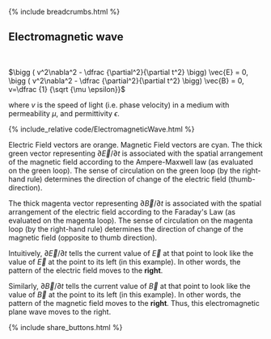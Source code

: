 {% include breadcrumbs.html %}

## Electromagnetic wave
<div class="header_line"><br/></div>

$\bigg ( v^2\nabla^2 - \dfrac {\partial^2}{\partial t^2} \bigg) \vec{E} = 0, \bigg ( v^2\nabla^2 - \dfrac {\partial^2}{\partial t^2} \bigg) \vec{B} = 0, v=\dfrac {1} {\sqrt {\mu \epsilon}}$ 

where $v$ is the speed of light (i.e. phase velocity) in a medium with permeability $\mu$, and permittivity $\epsilon$.

{% include_relative code/ElectromagneticWave.html %}

<p style="clear: both;"></p>

Electric Field vectors are orange. Magnetic Field vectors are cyan.
The thick green vector representing $\partial \vec{E}/\partial t$ 
is associated with the spatial arrangement of the magnetic field according to
the Ampere-Maxwell law (as evaluated on the green loop).
The sense of circulation on the green loop (by the right-hand rule) determines
the direction of change of the electric field (thumb-direction).

The thick magenta vector representing $\partial \vec{B}/\partial t$
is associated with the spatial arrangement of the electric field according to
the Faraday&apos;s Law (as evaluated on the magenta loop).
The sense of circulation on the magenta loop (by the right-hand rule) determines
the direction of change of the magnetic field (opposite to thumb direction).

Intuitively, $\partial \vec{E}/\partial t$  tells the current value of 
$\vec{E}$ at that point to look like the value of $\vec{E}$ at the point to its left (in this example).
In other words, the pattern of the electric field moves to the **right**.
  
Similarly, $\partial \vec{B}/\partial t$  tells the current value of 
$\vec{B}$ at that point to look like
the value of $\vec{B}$ at the point to its left (in this example).
In other words, the pattern of the magnetic field moves to the **right**.
Thus, this electromagnetic plane wave moves to the right.

<p style="clear: both;"></p>

{% include share_buttons.html %}

